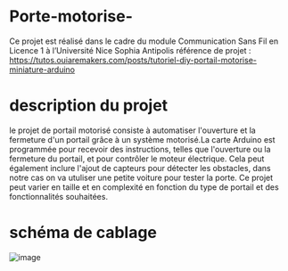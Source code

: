 # Porte-motorise-
Ce projet est réalisé dans le cadre du module Communication Sans Fil en Licence 1 à l’Université 
Nice Sophia Antipolis 
référence de projet : https://tutos.ouiaremakers.com/posts/tutoriel-diy-portail-motorise-miniature-arduino
# description du projet
le projet de portail motorisé consiste à automatiser l'ouverture et la fermeture d'un portail grâce à un système motorisé.La carte Arduino est programmée pour recevoir des instructions, telles que l'ouverture ou la fermeture du portail, et pour contrôler le moteur électrique. Cela peut également inclure l'ajout de capteurs pour détecter les obstacles, dans notre cas on va utuliser une petite voiture pour tester la porte.
Ce projet peut varier en taille et en complexité en fonction du type de portail et des fonctionnalités souhaitées.


# schéma de cablage
![image](https://github.com/rniwar/Porte-motoris-/assets/167518957/8efe51ab-0b66-4784-9862-d24139e2d2dd)



